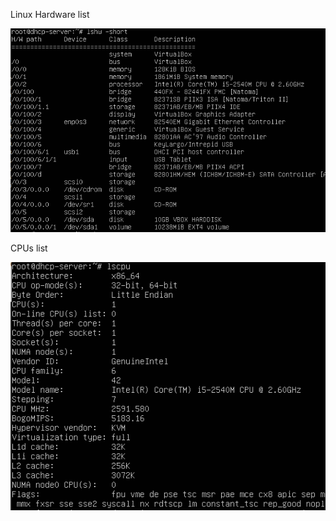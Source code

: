 
Linux Hardware list  

   ![](images/linux-hardware-list.png)


CPUs list

   ![](images/linux-hardware-lscpu.png)


